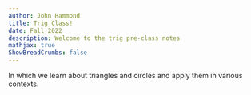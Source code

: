 ```yaml
---
author: John Hammond
title: Trig Class!
date: Fall 2022
description: Welcome to the trig pre-class notes
mathjax: true
ShowBreadCrumbs: false
---
```



In which we learn about triangles and circles and apply them in various contexts.
